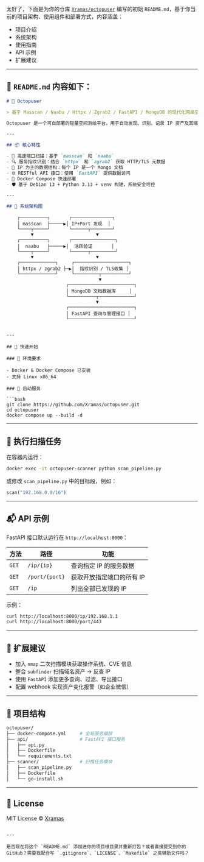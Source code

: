 太好了，下面是为你的仓库 [`Xramas/octopuser`](https://github.com/Xramas/octopuser/tree/master) 编写的初始 `README.md`，基于你当前的项目架构、使用组件和部署方式，内容涵盖：

* 项目介绍
* 系统架构
* 使用指南
* API 示例
* 扩展建议

---

## 📄 `README.md` 内容如下：

```markdown
# 🐙 Octopuser

> 基于 Masscan / Naabu / Httpx / Zgrab2 / FastAPI / MongoDB 的现代化网络空间测绘系统

Octopuser 是一个可自部署的轻量空间测绘平台，用于自动发现、识别、记录 IP 资产及其端口服务特征，支持模块化拓展和 API 接入，适用于内网/公网环境。

---

## 📦 核心特性

- 🚀 高速端口扫描：基于 `masscan` 和 `naabu`
- 🔍 服务指纹识别：结合 `httpx` 和 `zgrab2` 获取 HTTP/TLS 元数据
- 🧠 IP 为主的数据结构：每个 IP 是一个 Mongo 文档
- 🌐 RESTful API 接口：使用 `FastAPI` 提供数据访问
- 🐳 Docker Compose 快速部署
- 🛡️ 基于 Debian 13 + Python 3.13 + venv 构建，系统安全可控

---

## 🧱 系统架构图

```

```
    ┌──────────┐       ┌───────────────┐
    │ masscan  ├─────▶│ IP+Port 发现  │
    └────┬─────┘       └──────┬────────┘
         ▼                       ▼
    ┌──────────┐       ┌────────────────┐
    │  naabu   ├─────▶│  活跃验证       │
    └────┬─────┘       └──────┬─────────┘
         ▼                       ▼
    ┌─────────────┐     ┌────────────────────┐
    │ httpx / zgrab2 ├─▶│  指纹识别 / TLS收集 │
    └─────────────┘     └─────────┬──────────┘
                                  ▼
                      ┌────────────────────────┐
                      │ MongoDB 文档数据库     │
                      └──────────┬─────────────┘
                                 ▼
                      ┌────────────────────────┐
                      │ FastAPI 查询与管理接口 │
                      └────────────────────────┘
```

````

---

## 🚀 快速开始

### 🔧 环境要求

- Docker & Docker Compose 已安装
- 支持 Linux x86_64

### 🐳 启动服务

```bash
git clone https://github.com/Xramas/octopuser.git
cd octopuser
docker compose up --build -d
````

---

## 📡 执行扫描任务

在容器内运行：

```bash
docker exec -it octopuser-scanner python scan_pipeline.py
```

或修改 `scan_pipeline.py` 中的目标段，例如：

```python
scan("192.168.0.0/16")
```

---

## 📬 API 示例

FastAPI 接口默认运行在 `http://localhost:8000`：

| 方法    | 路径             | 功能             |
| ----- | -------------- | -------------- |
| `GET` | `/ip/{ip}`     | 查询指定 IP 的服务数据  |
| `GET` | `/port/{port}` | 获取开放指定端口的所有 IP |
| `GET` | `/ip`          | 列出全部已发现的 IP    |

示例：

```bash
curl http://localhost:8000/ip/192.168.1.1
curl http://localhost:8000/port/443
```

---

## 🧩 扩展建议

* 加入 `nmap` 二次扫描模块获取操作系统、CVE 信息
* 整合 `subfinder` 扫描域名资产 → 反查 IP
* 使用 `FastAPI` 添加更多查询、过滤、导出接口
* 配置 webhook 实现资产变化报警（如企业微信）

---

## 📄 项目结构

```bash
octopuser/
├── docker-compose.yml     # 全局服务编排
├── api/                   # FastAPI 接口服务
│   ├── api.py
│   ├── Dockerfile
│   └── requirements.txt
├── scanner/               # 扫描任务模块
│   ├── scan_pipeline.py
│   ├── Dockerfile
│   └── go-install.sh
```

---

## 📜 License

MIT License © [Xramas](https://github.com/Xramas)

```

---

是否现在将这个 `README.md` 添加进你的项目根目录并重新打包？或者直接提交到你的 GitHub？需要我配合写 `.gitignore`、`LICENSE`、`Makefile` 之类辅助文件吗？
```
